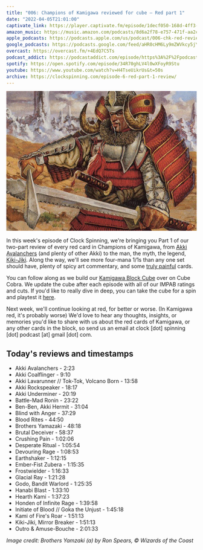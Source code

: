 ```yaml
---
title: "006: Champions of Kamigawa reviewed for cube — Red part 1"
date: "2022-04-05T21:01:00"
captivate_link: https://player.captivate.fm/episode/1decf050-168d-4ff3-8995-11447de97b2a/
amazon_music: https://music.amazon.com/podcasts/8d6a2f78-e757-471f-aa2c-47afe84c72db/episodes/6b0e5317-68c2-473a-90a9-aea21b2a14fa/clock-spinning-006-chk-red-review-part-1-champions-of-kamigawa
apple_podcasts: https://podcasts.apple.com/us/podcast/006-chk-red-review-part-1-champions-of-kamigawa/id1611106302?i=1000556379075
google_podcasts: https://podcasts.google.com/feed/aHR0cHM6Ly9mZWVkcy5jYXB0aXZhdGUuZm0vY2xvY2stc3Bpbm5pbmcv/episode/MWRlY2YwNTAtMTY4ZC00ZmYzLTg5OTUtMTE0NDdkZTk3YjJh?sa=X&ved=0CAUQkfYCahcKEwjovrWd0f72AhUAAAAAHQAAAAAQAQ
overcast: https://overcast.fm/+4EdQ7C5Ts
podcast_addict: https://podcastaddict.com/episode/https%3A%2F%2Fpodcasts.captivate.fm%2Fmedia%2Fdbfecde7-db71-40f9-a41a-ff83c8df226f%2FClock-20Spinning-20Episode-20006-20-20Champions-20of-20Kamigawa.mp3&podcastId=3861161
spotify: https://open.spotify.com/episode/34R70ghLV4l0wXFoyR9Stu
youtube: https://www.youtube.com/watch?v=H4TseUikrUs&t=50s
archive: https://clockspinning.com/episode-6-red-part-1-review/
---
```


![Brothers Yamazaki 160a](./yamazaki.jpg)

In this week's episode of Clock Spinning, we're bringing you Part 1 of our two-part review of every red card in Champions of Kamigawa, from [Akki Avalanchers](https://scryfall.com/card/chk/151/akki-avalanchers) (and plenty of other Akki) to the man, the myth, the legend, [Kiki-Jiki](https://scryfall.com/card/chk/175/kiki-jiki-mirror-breaker). Along the way, we'll see more four-mana 1/1s than any one set should have, plenty of spicy art commentary, and some [truly painful](https://scryfall.com/card/chk/162/crushing-pain) cards.

You can follow along as we build our [Kamigawa Block Cube](https://cubecobra.com/cube/overview/clock-spinning-chk) over on Cube Cobra. We update the cube after each episode with all of our IMPAB ratings and cuts. If you'd like to really dive in deep, you can take the cube for a spin and playtest it [here](https://cubecobra.com/cube/playtest/clock-spinning-chk).

Next week, we'll continue looking at red, for better or worse. (In Kamigawa red, it's probably worse) We'd love to hear any thoughts, insights, or memories you'd like to share with us about the red cards of Kamigawa, or any other cards in the block, so send us an email at clock [dot] spinning [dot] podcast [at] gmail [dot] com.

## Today's reviews and timestamps

+ Akki Avalanchers - 2:23
+ Akki Coalflinger - 9:10
+ Akki Lavarunner // Tok-Tok, Volcano Born - 13:58
+ Akki Rockspeaker - 18:17
+ Akki Underminer - 20:19
+ Battle-Mad Ronin - 23:22
+ Ben-Ben, Akki Hermit - 31:04
+ Blind with Anger - 37:29
+ Blood Rites - 44:50
+ Brothers Yamazaki - 48:18
+ Brutal Deceiver - 58:37
+ Crushing Pain - 1:02:06
+ Desperate Ritual - 1:05:54
+ Devouring Rage - 1:08:53
+ Earthshaker - 1:12:15
+ Ember-Fist Zubera - 1:15:35
+ Frostwielder - 1:16:33
+ Glacial Ray - 1:21:28
+ Godo, Bandit Warlord - 1:25:35
+ Hanabi Blast - 1:33:10
+ Hearth Kami - 1:37:23
+ Honden of Infinite Rage - 1:39:58
+ Initiate of Blood // Goka the Unjust - 1:45:18
+ Kami of Fire's Roar - 1:51:13
+ Kiki-Jiki, Mirror Breaker - 1:51:13
+ Outro & Amuse-Bouche - 2:01:33

_Image credit: Brothers Yamzaki (a) by Ron Spears, © Wizards of the Coast_
